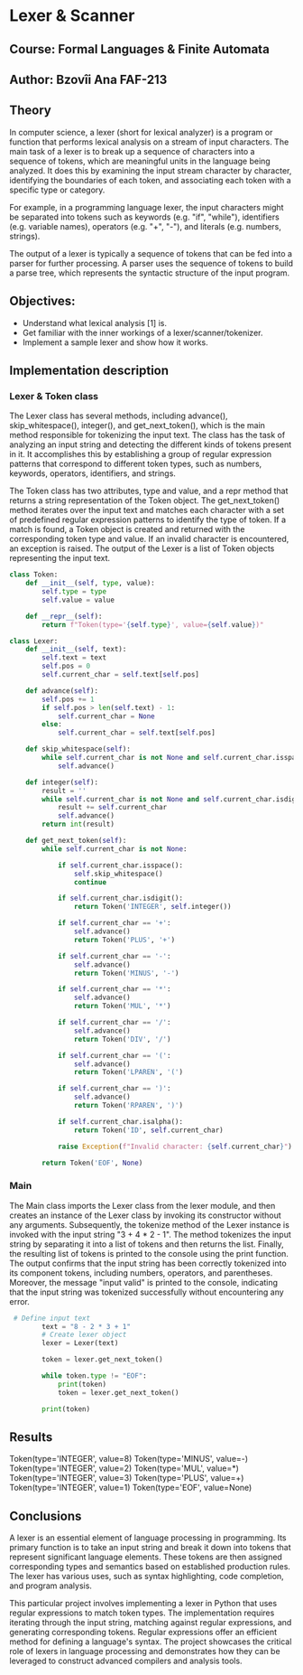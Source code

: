 # Lexer & Scanner
## Course: Formal Languages & Finite Automata
## Author: Bzovîi Ana FAF-213

## Theory
In computer science, a lexer (short for lexical analyzer) is a program or function that performs lexical analysis on a stream of input characters.
The main task of a lexer is to break up a sequence of characters into a sequence of tokens, which are meaningful units in the language being analyzed. It does this by examining the input stream character by character, identifying the boundaries of each token, and associating each token with a specific type or category.

For example, in a programming language lexer, the input characters might be separated into tokens such as keywords (e.g. "if", "while"), identifiers (e.g. variable names), operators (e.g. "+", "-"), and literals (e.g. numbers, strings).

The output of a lexer is typically a sequence of tokens that can be fed into a parser for further processing. A parser uses the sequence of tokens to build a parse tree, which represents the syntactic structure of the input program.

## Objectives:
- Understand what lexical analysis [1] is.
- Get familiar with the inner workings of a lexer/scanner/tokenizer.
- Implement a sample lexer and show how it works.
  

## Implementation description
### Lexer & Token class
The Lexer class has several methods, including advance(), skip_whitespace(), integer(), and get_next_token(), which is the main method responsible for tokenizing the input text. The class has the task of analyzing an input string and detecting the different kinds of tokens present in it. It accomplishes this by establishing a group of regular expression patterns that correspond to different token types, such as numbers, keywords, operators, identifiers, and strings.

The Token class has two attributes, type and value, and a repr method that returns a string representation of the Token object.  The get_next_token() method iterates over the input text and matches each character with a set of predefined regular expression patterns to identify the type of token. If a match is found, a Token object is created and returned with the corresponding token type and value. If an invalid character is encountered, an exception is raised. The output of the Lexer is a list of Token objects representing the input text.

```python
class Token:
    def __init__(self, type, value):
        self.type = type
        self.value = value

    def __repr__(self):
        return f"Token(type='{self.type}', value={self.value})"

class Lexer:
    def __init__(self, text):
        self.text = text
        self.pos = 0
        self.current_char = self.text[self.pos]

    def advance(self):
        self.pos += 1
        if self.pos > len(self.text) - 1:
            self.current_char = None
        else:
            self.current_char = self.text[self.pos]

    def skip_whitespace(self):
        while self.current_char is not None and self.current_char.isspace():
            self.advance()

    def integer(self):
        result = ''
        while self.current_char is not None and self.current_char.isdigit():
            result += self.current_char
            self.advance()
        return int(result)

    def get_next_token(self):
        while self.current_char is not None:

            if self.current_char.isspace():
                self.skip_whitespace()
                continue

            if self.current_char.isdigit():
                return Token('INTEGER', self.integer())

            if self.current_char == '+':
                self.advance()
                return Token('PLUS', '+')

            if self.current_char == '-':
                self.advance()
                return Token('MINUS', '-')

            if self.current_char == '*':
                self.advance()
                return Token('MUL', '*')

            if self.current_char == '/':
                self.advance()
                return Token('DIV', '/')

            if self.current_char == '(':
                self.advance()
                return Token('LPAREN', '(')

            if self.current_char == ')':
                self.advance()
                return Token('RPAREN', ')')

            if self.current_char.isalpha():
                return Token('ID', self.current_char)

            raise Exception(f"Invalid character: {self.current_char}")

        return Token('EOF', None)

```

### Main
The Main class imports the Lexer class from the lexer module, and then creates an instance of the Lexer class by invoking its constructor without any arguments. Subsequently, the tokenize method of the Lexer instance is invoked with the input string "3 + 4 * 2 - 1". The method tokenizes the input string by separating it into a list of tokens and then returns the list. Finally, the resulting list of tokens is printed to the console using the print function. The output confirms that the input string has been correctly tokenized into its component tokens, including numbers, operators, and parentheses. Moreover, the message "input valid" is printed to the console, indicating that the input string was tokenized successfully without encountering any error.

```python
 # Define input text
        text = "8 - 2 * 3 + 1"
        # Create lexer object
        lexer = Lexer(text)

        token = lexer.get_next_token()

        while token.type != "EOF":
            print(token)
            token = lexer.get_next_token()

        print(token)

```

## Results
Token(type='INTEGER', value=8)
Token(type='MINUS', value=-)
Token(type='INTEGER', value=2)
Token(type='MUL', value=*)
Token(type='INTEGER', value=3)
Token(type='PLUS', value=+)
Token(type='INTEGER', value=1)
Token(type='EOF', value=None)


## Conclusions
A lexer is an essential element of language processing in programming. Its primary function is to take an input string and break it down into tokens that represent significant language elements. These tokens are then assigned corresponding types and semantics based on established production rules. The lexer has various uses, such as syntax highlighting, code completion, and program analysis. 

This particular project involves implementing a lexer in Python that uses regular expressions to match token types. The implementation requires iterating through the input string, matching against regular expressions, and generating corresponding tokens. Regular expressions offer an efficient method for defining a language's syntax. The project showcases the critical role of lexers in language processing and demonstrates how they can be leveraged to construct advanced compilers and analysis tools.
